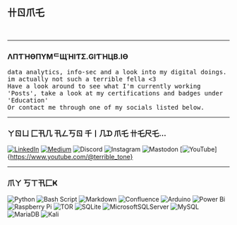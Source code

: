 ## 卄ㄖ爪乇
<br>
<hr noshade>

### ΛПƬΉӨПYMᄃЩΉIƬΣ.GIƬΉЦB.IӨ <br>
<tt>data analytics, info-sec and a look into my digital doings.</tt> <br>
<tt>im actually not such a terrible fella <3</tt><br>
<tt>Have a look around to see what I'm currently working 'Posts', take a look at my certifications and badges under 'Education'</tt><br>
<tt>Or contact me through one of my socials listed below.</tt><br>
<hr noshade>

### ㄚㄖㄩ  匚卂几  卂ㄥ丂ㄖ  千丨几ᗪ  爪乇  卄乇尺乇...
[![LinkedIn](https://img.shields.io/badge/linkedin-%230077B5.svg?style=for-the-badge&logo=linkedin&logoColor=white)](https://linkedin.com/comm/mynetwork/discovery-see-all?usecase=PEOPLE_FOLLOWS&followMember=anthony-mcwhite-4a01511a0) [![Medium](https://img.shields.io/badge/Medium-12100E?style=for-the-badge&logo=medium&logoColor=white)](https://medium.com/@TerribleTone) ![Discord](https://img.shields.io/badge/Discord-%235865F2.svg?style=for-the-badge&logo=discord&logoColor=white) ![Instagram](https://img.shields.io/badge/Instagram-%23E4405F.svg?style=for-the-badge&logo=Instagram&logoColor=white) ![Mastodon](https://img.shields.io/badge/-MASTODON-%232B90D9?style=for-the-badge&logo=mastodon&logoColor=white) [![YouTube](https://img.shields.io/badge/YouTube-%23FF0000.svg?style=for-the-badge&logo=YouTube&logoColor=white)]{https://www.youtube.com/@terrible_tone}
<br>
<hr noshade>

### 爪ㄚ  丂ㄒ卂匚Ҝ
![Python](https://img.shields.io/badge/python-3670A0?style=for-the-badge&logo=python&logoColor=ffdd54) ![Bash Script](https://img.shields.io/badge/bash_script-%23121011.svg?style=for-the-badge&logo=gnu-bash&logoColor=white) ![Markdown](https://img.shields.io/badge/markdown-%23000000.svg?style=for-the-badge&logo=markdown&logoColor=white) ![Confluence](https://img.shields.io/badge/confluence-%23172BF4.svg?style=for-the-badge&logo=confluence&logoColor=white) ![Arduino](https://img.shields.io/badge/-Arduino-00979Dstyle=forthebadge&logo=Arduino&logoColor=white) ![Power Bi](https://img.shields.io/badge/power_bi-F2C811?style=for-the-badge&logo=powerbi&logoColor=black) ![Raspberry Pi](https://img.shields.io/badge/-Raspberry_Pi-C51A4A?style=for-the-badge&logo=Raspberry-Pi) ![TOR](https://img.shields.io/badge/tor-%237E4798.svg?style=for-the-badge&logo=tor-project&logoColor=white) ![SQLite](https://img.shields.io/badge/sqlite-%2307405e.svg?style=for-the-badge&logo=sqlite&logoColor=white) ![MicrosoftSQLServer](https://img.shields.io/badge/Microsoft%20SQL%20Server-CC2927?style=for-the-badge&logo=microsoft%20sql%20server&logoColor=white) ![MySQL](https://img.shields.io/badge/mysql-4479A1.svg?style=for-the-badge&logo=mysql&logoColor=white) ![MariaDB](https://img.shields.io/badge/MariaDB-003545?style=for-the-badge&logo=mariadb&logoColor=white) ![Kali](https://img.shields.io/badge/Kali-268BEE?style=for-the-badge&logo=kalilinux&logoColor=white)
